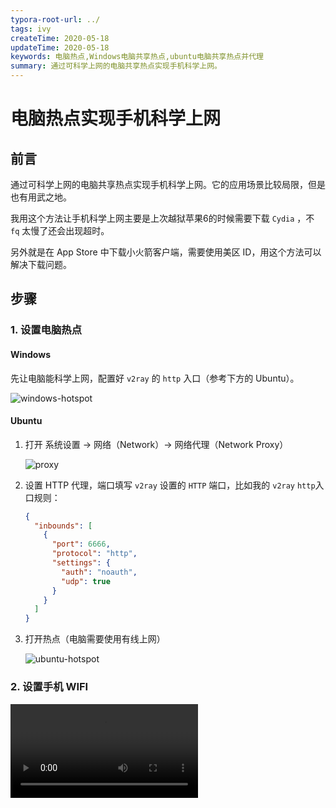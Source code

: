 ```yaml
---
typora-root-url: ../
tags: ivy
createTime: 2020-05-18
updateTime: 2020-05-18
keywords: 电脑热点,Windows电脑共享热点,ubuntu电脑共享热点并代理
summary: 通过可科学上网的电脑共享热点实现手机科学上网。
---
```


# 电脑热点实现手机科学上网

## 前言

通过可科学上网的电脑共享热点实现手机科学上网。它的应用场景比较局限，但是也有用武之地。

我用这个方法让手机科学上网主要是上次越狱苹果6的时候需要下载 `Cydia` ，不 `fq` 太慢了还会出现超时。

另外就是在 App Store 中下载小火箭客户端，需要使用美区 ID，用这个方法可以解决下载问题。

## 步骤

### 1. 设置电脑热点

#### Windows

先让电脑能科学上网，配置好 `v2ray` 的 `http` 入口（参考下方的 Ubuntu）。

![windows-hotspot](/images/essay/4/windows-hotspot.gif)

#### Ubuntu

1. 打开 系统设置 -> 网络（Network）-> 网络代理（Network Proxy）

   ![proxy](/images/essay/4/ubuntu-proxy.gif)

2. 设置 HTTP 代理，端口填写 `v2ray` 设置的 `HTTP` 端口，比如我的 `v2ray`  `http`入口规则：

   ```json
   {
     "inbounds": [
       {
         "port": 6666,
         "protocol": "http",
         "settings": {
           "auth": "noauth",
           "udp": true
         }
       }
     ]
   }
   ```
   
3. 打开热点（电脑需要使用有线上网）

   ![ubuntu-hotspot](/images/essay/4/ubuntu-hotspot.gif)

### 2. 设置手机 WIFI

<video src="https://anand-blog.oss-cn-shenzhen.aliyuncs.com/video/phone-setting.mp4"></video>